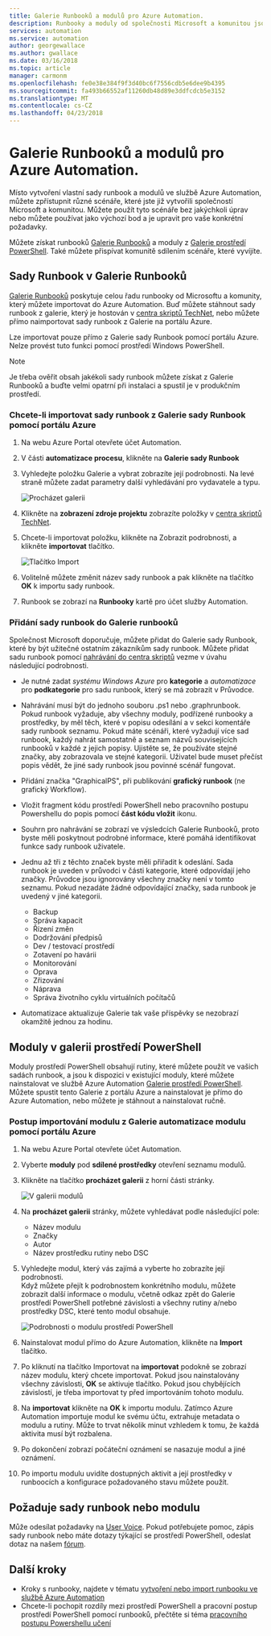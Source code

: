 ```yaml
---
title: Galerie Runbooků a modulů pro Azure Automation.
description: Runbooky a moduly od společnosti Microsoft a komunitou jsou k dispozici pro instalaci a použití ve vašem prostředí Azure Automation.  Tento článek popisuje, jak přistupovat k těmto prostředkům a přispívání do Galerie runbooků.
services: automation
ms.service: automation
author: georgewallace
ms.author: gwallace
ms.date: 03/16/2018
ms.topic: article
manager: carmonm
ms.openlocfilehash: fe0e38e384f9f3d40bc6f7556cdb5e6dee9b4395
ms.sourcegitcommit: fa493b66552af11260db48d89e3ddfcdcb5e3152
ms.translationtype: MT
ms.contentlocale: cs-CZ
ms.lasthandoff: 04/23/2018
---
```

# <a name="runbook-and-module-galleries-for-azure-automation"></a>Galerie Runbooků a modulů pro Azure Automation.
Místo vytvoření vlastní sady runbook a modulů ve službě Azure Automation, můžete zpřístupnit různé scénáře, které jste již vytvořili společností Microsoft a komunitou.  Můžete použít tyto scénáře bez jakýchkoli úprav nebo můžete používat jako výchozí bod a je upravit pro vaše konkrétní požadavky.

Můžete získat runbooků [Galerie Runbooků](#runbooks-in-runbook-gallery) a moduly z [Galerie prostředí PowerShell](#modules-in-powerShell-gallery).  Také můžete přispívat komunitě sdílením scénáře, které vyvíjíte.

## <a name="runbooks-in-runbook-gallery"></a>Sady Runbook v Galerie Runbooků
[Galerie Runbooků](http://gallery.technet.microsoft.com/scriptcenter/site/search?f\[0\].Type=RootCategory&f\[0\].Value=WindowsAzure&f\[1\].Type=SubCategory&f\[1\].Value=WindowsAzure_automation&f\[1\].Text=Automation) poskytuje celou řadu runbooky od Microsoftu a komunity, který můžete importovat do Azure Automation. Buď můžete stáhnout sady runbook z galerie, který je hostován v [centra skriptů TechNet](https://gallery.technet.microsoft.com/scriptcenter/site/upload), nebo můžete přímo naimportovat sady runbook z Galerie na portálu Azure.

Lze importovat pouze přímo z Galerie sady Runbook pomocí portálu Azure. Nelze provést tuto funkci pomocí prostředí Windows PowerShell.

> [!NOTE]
> Je třeba ověřit obsah jakékoli sady runbook můžete získat z Galerie Runbooků a buďte velmi opatrní při instalaci a spustil je v produkčním prostředí.
> 
> 

### <a name="to-import-a-runbook-from-the-runbook-gallery-with-the-azure-portal"></a>Chcete-li importovat sady runbook z Galerie sady Runbook pomocí portálu Azure
1. Na webu Azure Portal otevřete účet Automation.
2. V části **automatizace procesu**, klikněte na **Galerie sady Runbook**
3. Vyhledejte položku Galerie a vybrat zobrazíte její podrobnosti. Na levé straně můžete zadat parametry další vyhledávání pro vydavatele a typu.
   
    ![Procházet galerii](media/automation-runbook-gallery/browse-gallery.png)
5. Klikněte na **zobrazení zdroje projektu** zobrazíte položky v [centra skriptů TechNet](http://gallery.technet.microsoft.com/).
6. Chcete-li importovat položku, klikněte na Zobrazit podrobnosti, a klikněte **importovat** tlačítko.
   
    ![Tlačítko Import](media/automation-runbook-gallery/gallery-item-detail.png)
7. Volitelně můžete změnit název sady runbook a pak klikněte na tlačítko **OK** k importu sady runbook.
8. Runbook se zobrazí na **Runbooky** kartě pro účet služby Automation.

### <a name="adding-a-runbook-to-the-runbook-gallery"></a>Přidání sady runbook do Galerie runbooků
Společnost Microsoft doporučuje, můžete přidat do Galerie sady Runbook, které by být užitečné ostatním zákazníkům sady runbook.  Můžete přidat sadu runbook pomocí [nahrávání do centra skriptů](http://gallery.technet.microsoft.com/site/upload) vezme v úvahu následující podrobnosti.

* Je nutné zadat *systému Windows Azure* pro **kategorie** a *automatizace* pro **podkategorie** pro sadu runbook, který se má zobrazit v Průvodce.  
* Nahrávání musí být do jednoho souboru .ps1 nebo .graphrunbook.  Pokud runbook vyžaduje, aby všechny moduly, podřízené runbooky a prostředky, by měl těch, které v popisu odesílání a v sekci komentáře sady runbook seznamu.  Pokud máte scénáři, které vyžadují více sad runbook, každý nahrát samostatně a seznam názvů souvisejících runbooků v každé z jejich popisy. Ujistěte se, že používáte stejné značky, aby zobrazovala ve stejné kategorii. Uživatel bude muset přečíst popis vědět, že jiné sady runbook jsou povinné scénář fungovat.
* Přidání značka "GraphicalPS", při publikování **grafický runbook** (ne grafický Workflow). 
* Vložit fragment kódu prostředí PowerShell nebo pracovního postupu Powershellu do popis pomocí **část kódu vložit** ikonu.
* Souhrn pro nahrávání se zobrazí ve výsledcích Galerie Runbooků, proto byste měli poskytnout podrobné informace, které pomáhá identifikovat funkce sady runbook uživatele.
* Jednu až tři z těchto značek byste měli přiřadit k odeslání.  Sada runbook je uveden v průvodci v části kategorie, které odpovídají jeho značky.  Průvodce jsou ignorovány všechny značky není v tomto seznamu. Pokud nezadáte žádné odpovídající značky, sada runbook je uvedený v jiné kategorii.
  
  * Backup
  * Správa kapacit
  * Řízení změn
  * Dodržování předpisů
  * Dev / testovací prostředí
  * Zotavení po havárii
  * Monitorování
  * Oprava
  * Zřizování
  * Náprava
  * Správa životního cyklu virtuálních počítačů
* Automatizace aktualizuje Galerie tak vaše příspěvky se nezobrazí okamžitě jednou za hodinu.

## <a name="modules-in-powershell-gallery"></a>Moduly v galerii prostředí PowerShell
Moduly prostředí PowerShell obsahují rutiny, které můžete použít ve vašich sadách runbook, a jsou k dispozici v existující moduly, které můžete nainstalovat ve službě Azure Automation [Galerie prostředí PowerShell](http://www.powershellgallery.com).  Můžete spustit tento Galerie z portálu Azure a nainstalovat je přímo do Azure Automation, nebo můžete je stáhnout a nainstalovat ručně.  

### <a name="to-import-a-module-from-the-automation-module-gallery-with-the-azure-portal"></a>Postup importování modulu z Galerie automatizace modulu pomocí portálu Azure
1. Na webu Azure Portal otevřete účet Automation.
2. Vyberte **moduly** pod **sdílené prostředky** otevření seznamu modulů.
4. Klikněte na tlačítko **procházet galerii** z horní části stránky.
   
    ![V galerii modulů](media/automation-runbook-gallery/modules-blade.png) <br>
5. Na **procházet galerii** stránky, můžete vyhledávat podle následující pole:
   
   * Název modulu
   * Značky
   * Autor
   * Název prostředku rutiny nebo DSC
6. Vyhledejte modul, který vás zajímá a vyberte ho zobrazíte její podrobnosti.  
   Když můžete přejít k podrobnostem konkrétního modulu, můžete zobrazit další informace o modulu, včetně odkaz zpět do Galerie prostředí PowerShell potřebné závislosti a všechny rutiny a/nebo prostředky DSC, které tento modul obsahuje.
   
    ![Podrobnosti o modulu prostředí PowerShell](media/automation-runbook-gallery/gallery-item-details-blade.png) <br>
7. Nainstalovat modul přímo do Azure Automation, klikněte na **Import** tlačítko.
8. Po kliknutí na tlačítko Importovat na **importovat** podokně se zobrazí název modulu, který chcete importovat. Pokud jsou nainstalovány všechny závislosti, **OK** se aktivuje tlačítko. Pokud jsou chybějících závislostí, je třeba importovat ty před importováním tohoto modulu.
9. Na **importovat** klikněte na **OK** k importu modulu. Zatímco Azure Automation importuje modul ke svému účtu, extrahuje metadata o modulu a rutiny. Může to trvat několik minut vzhledem k tomu, že každá aktivita musí být rozbalena.
10. Po dokončení zobrazí počáteční oznámení se nasazuje modul a jiné oznámení.
11. Po importu modulu uvidíte dostupných aktivit a její prostředky v runboocích a konfigurace požadovaného stavu můžete použít.

## <a name="requesting-a-runbook-or-module"></a>Požaduje sady runbook nebo modulu
Může odesílat požadavky na [User Voice](https://feedback.azure.com/forums/246290-azure-automation/).  Pokud potřebujete pomoc, zápis sady runbook nebo máte dotazy týkající se prostředí PowerShell, odeslat dotaz na našem [fórum](http://social.msdn.microsoft.com/Forums/windowsazure/en-US/home?forum=azureautomation&filter=alltypes&sort=lastpostdesc).

## <a name="next-steps"></a>Další kroky
* Kroky s runbooky, najdete v tématu [vytvoření nebo import runbooku ve službě Azure Automation](automation-creating-importing-runbook.md)
* Chcete-li pochopit rozdíly mezi prostředí PowerShell a pracovní postup prostředí PowerShell pomocí runbooků, přečtěte si téma [pracovního postupu Powershellu učení](automation-powershell-workflow.md)

